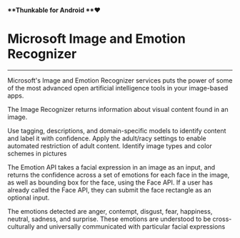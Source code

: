 #### **Thunkable for Android **❤

# Microsoft Image and Emotion Recognizer

---

Microsoft's Image and Emotion Recognizer services puts the power of some of the most advanced open artificial intelligence tools in your image-based apps.  

The Image Recognizer returns information about visual content found in an image. 



Use tagging, descriptions, and domain-specific models to identify content and label it with confidence. Apply the adult/racy settings to enable automated restriction of adult content. Identify image types and color schemes in pictures



The Emotion API takes a facial expression in an image as an input, and returns the confidence across a set of emotions for each face in the image, as well as bounding box for the face, using the Face API. If a user has already called the Face API, they can submit the face rectangle as an optional input.

The emotions detected are anger, contempt, disgust, fear, happiness, neutral, sadness, and surprise. These emotions are understood to be cross-culturally and universally communicated with particular facial expressions

